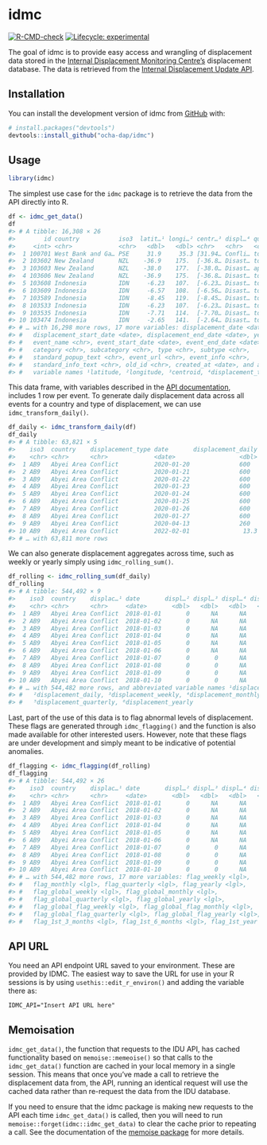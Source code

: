 
<!-- README.md is generated from README.Rmd. Please edit that file -->

# idmc

<!-- badges: start -->

[![R-CMD-check](https://github.com/caldwellst/idmc/actions/workflows/R-CMD-check.yaml/badge.svg)](https://github.com/caldwellst/idmc/actions/workflows/R-CMD-check.yaml)
[![Lifecycle:
experimental](https://img.shields.io/badge/lifecycle-experimental-orange.svg)](https://lifecycle.r-lib.org/articles/stages.html#experimental)
<!-- badges: end -->

The goal of idmc is to provide easy access and wrangling of displacement
data stored in the [Internal Displacement Monitoring
Centre’s](https://www.internal-displacement.org) displacement database.
The data is retrieved from the [Internal Displacement Update
API](https://www.internal-displacement.org/sites/default/files/IDMC_IDU_API_Codebook_14102020.pdf).

## Installation

You can install the development version of idmc from
[GitHub](https://github.com/) with:

``` r
# install.packages("devtools")
devtools::install_github("ocha-dap/idmc")
```

## Usage

``` r
library(idmc)
```

The simplest use case for the `idmc` package is to retrieve the data
from the API directly into R.

``` r
df <- idmc_get_data()
df
#> # A tibble: 16,308 × 26
#>        id country           iso3  latit…¹ longi…² centr…³ displ…⁴ quali…⁵ figure
#>     <int> <chr>             <chr>   <dbl>   <dbl> <chr>   <chr>   <chr>    <int>
#>  1 100701 West Bank and Ga… PSE     31.9     35.3 [31.94… Confli… total       65
#>  2 103602 New Zealand       NZL    -36.9    175.  [-36.8… Disast… total      134
#>  3 103603 New Zealand       NZL    -38.0    177.  [-38.0… Disast… approx…   1335
#>  4 103606 New Zealand       NZL    -36.9    175.  [-36.8… Disast… total        8
#>  5 103608 Indonesia         IDN     -6.23   107.  [-6.23… Disast… total       39
#>  6 103609 Indonesia         IDN     -6.57   108.  [-6.56… Disast… total       70
#>  7 103589 Indonesia         IDN     -8.45   119.  [-8.45… Disast… total        4
#>  8 103533 Indonesia         IDN     -6.23   107.  [-6.23… Disast… total       12
#>  9 103535 Indonesia         IDN     -7.71   114.  [-7.70… Disast… total       35
#> 10 103474 Indonesia         IDN     -2.65   141.  [-2.64… Disast… total     2136
#> # … with 16,298 more rows, 17 more variables: displacement_date <date>,
#> #   displacement_start_date <date>, displacement_end_date <date>, year <int>,
#> #   event_name <chr>, event_start_date <date>, event_end_date <date>,
#> #   category <chr>, subcategory <chr>, type <chr>, subtype <chr>,
#> #   standard_popup_text <chr>, event_url <chr>, event_info <chr>,
#> #   standard_info_text <chr>, old_id <chr>, created_at <date>, and abbreviated
#> #   variable names ¹​latitude, ²​longitude, ³​centroid, ⁴​displacement_type, …
```

This data frame, with variables described in the [API
documentation](https://www.internal-displacement.org/sites/default/files/IDMC_IDU_API_Codebook_14102020.pdf),
includes 1 row per event. To generate daily displacement data across all
events for a country and type of displacement, we can use
`idmc_transform_daily()`.

``` r
df_daily <- idmc_transform_daily(df)
df_daily
#> # A tibble: 63,821 × 5
#>    iso3  country    displacement_type date       displacement_daily
#>    <chr> <chr>      <chr>             <date>                  <dbl>
#>  1 AB9   Abyei Area Conflict          2020-01-20              600  
#>  2 AB9   Abyei Area Conflict          2020-01-21              600  
#>  3 AB9   Abyei Area Conflict          2020-01-22              600  
#>  4 AB9   Abyei Area Conflict          2020-01-23              600  
#>  5 AB9   Abyei Area Conflict          2020-01-24              600  
#>  6 AB9   Abyei Area Conflict          2020-01-25              600  
#>  7 AB9   Abyei Area Conflict          2020-01-26              600  
#>  8 AB9   Abyei Area Conflict          2020-01-27              600  
#>  9 AB9   Abyei Area Conflict          2020-04-13              260  
#> 10 AB9   Abyei Area Conflict          2022-02-01               13.3
#> # … with 63,811 more rows
```

We can also generate displacement aggregates across time, such as weekly
or yearly simply using `idmc_rolling_sum()`.

``` r
df_rolling <- idmc_rolling_sum(df_daily)
df_rolling
#> # A tibble: 544,492 × 9
#>    iso3  country    displac…¹ date       displ…² displ…³ displ…⁴ displ…⁵ displ…⁶
#>    <chr> <chr>      <chr>     <date>       <dbl>   <dbl>   <dbl>   <dbl>   <dbl>
#>  1 AB9   Abyei Area Conflict  2018-01-01       0      NA      NA      NA      NA
#>  2 AB9   Abyei Area Conflict  2018-01-02       0      NA      NA      NA      NA
#>  3 AB9   Abyei Area Conflict  2018-01-03       0      NA      NA      NA      NA
#>  4 AB9   Abyei Area Conflict  2018-01-04       0      NA      NA      NA      NA
#>  5 AB9   Abyei Area Conflict  2018-01-05       0      NA      NA      NA      NA
#>  6 AB9   Abyei Area Conflict  2018-01-06       0      NA      NA      NA      NA
#>  7 AB9   Abyei Area Conflict  2018-01-07       0       0      NA      NA      NA
#>  8 AB9   Abyei Area Conflict  2018-01-08       0       0      NA      NA      NA
#>  9 AB9   Abyei Area Conflict  2018-01-09       0       0      NA      NA      NA
#> 10 AB9   Abyei Area Conflict  2018-01-10       0       0      NA      NA      NA
#> # … with 544,482 more rows, and abbreviated variable names ¹​displacement_type,
#> #   ²​displacement_daily, ³​displacement_weekly, ⁴​displacement_monthly,
#> #   ⁵​displacement_quarterly, ⁶​displacement_yearly
```

Last, part of the use of this data is to flag abnormal levels of
displacement. These flags are generated through `idmc_flagging()` and
the function is also made available for other interested users. However,
note that these flags are under development and simply meant to be
indicative of potential anomalies.

``` r
df_flagging <- idmc_flagging(df_rolling)
df_flagging
#> # A tibble: 544,492 × 26
#>    iso3  country    displac…¹ date       displ…² displ…³ displ…⁴ displ…⁵ displ…⁶
#>    <chr> <chr>      <chr>     <date>       <dbl>   <dbl>   <dbl>   <dbl>   <dbl>
#>  1 AB9   Abyei Area Conflict  2018-01-01       0      NA      NA      NA      NA
#>  2 AB9   Abyei Area Conflict  2018-01-02       0      NA      NA      NA      NA
#>  3 AB9   Abyei Area Conflict  2018-01-03       0      NA      NA      NA      NA
#>  4 AB9   Abyei Area Conflict  2018-01-04       0      NA      NA      NA      NA
#>  5 AB9   Abyei Area Conflict  2018-01-05       0      NA      NA      NA      NA
#>  6 AB9   Abyei Area Conflict  2018-01-06       0      NA      NA      NA      NA
#>  7 AB9   Abyei Area Conflict  2018-01-07       0       0      NA      NA      NA
#>  8 AB9   Abyei Area Conflict  2018-01-08       0       0      NA      NA      NA
#>  9 AB9   Abyei Area Conflict  2018-01-09       0       0      NA      NA      NA
#> 10 AB9   Abyei Area Conflict  2018-01-10       0       0      NA      NA      NA
#> # … with 544,482 more rows, 17 more variables: flag_weekly <lgl>,
#> #   flag_monthly <lgl>, flag_quarterly <lgl>, flag_yearly <lgl>,
#> #   flag_global_weekly <lgl>, flag_global_monthly <lgl>,
#> #   flag_global_quarterly <lgl>, flag_global_yearly <lgl>,
#> #   flag_global_flag_weekly <lgl>, flag_global_flag_monthly <lgl>,
#> #   flag_global_flag_quarterly <lgl>, flag_global_flag_yearly <lgl>,
#> #   flag_1st_3_months <lgl>, flag_1st_6_months <lgl>, flag_1st_year <lgl>, …
```

## API URL

You need an API endpoint URL saved to your environment. These are
provided by IDMC. The easiest way to save the URL for use in your R
sessions is by using `usethis::edit_r_environ()` and adding the variable
there as:

    IDMC_API="Insert API URL here"

## Memoisation

`idmc_get_data()`, the function that requests to the IDU API, has cached
functionality based on `memoise::memeoise()` so that calls to the
`idmc_get_data()` function are cached in your local memory in a single
session. This means that once you’ve made a call to retrieve the
displacement data from, the API, running an identical request will use
the cached data rather than re-request the data from the IDU database.

If you need to ensure that the idmc package is making new requests to
the API each time `idmc_get_data()` is called, then you will need to run
`memoise::forget(idmc::idmc_get_data)` to clear the cache prior to
repeating a call. See the documentation of the [memoise
package](https://github.com/r-lib/memoise) for more details.
